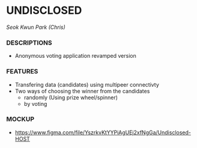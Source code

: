 # UNDISCLOSED 
*Seok Kwun Park (Chris)*

### DESCRIPTIONS
  - Anonymous voting application revamped version 

### FEATURES
  - Transfering data (candidates) using multipeer connectivty
  - Two ways of choosing the winner from the candidates 
    - randomly (Using prize wheel/spinner)
    - by voting 
  
### MOCKUP 
  - https://www.figma.com/file/YszrkvKtYYPiAgUEj2xfNgGa/Undisclosed-HOST
